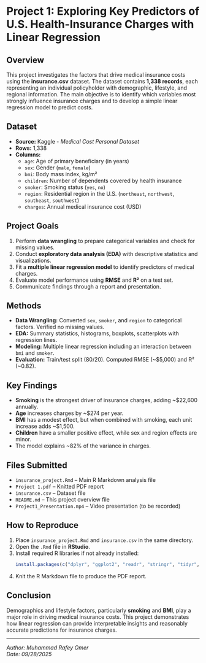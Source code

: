 # Project 1: Exploring Key Predictors of U.S. Health-Insurance Charges with Linear Regression

## Overview
This project investigates the factors that drive medical insurance costs using the **insurance.csv** dataset. 
The dataset contains **1,338 records**, each representing an individual policyholder with demographic, lifestyle, and regional information. 
The main objective is to identify which variables most strongly influence insurance charges and to develop a simple linear regression model to predict costs.

## Dataset
- **Source:** Kaggle - *Medical Cost Personal Dataset*
- **Rows:** 1,338  
- **Columns:**
  - `age`: Age of primary beneficiary (in years)
  - `sex`: Gender (`male`, `female`)
  - `bmi`: Body mass index, kg/m²
  - `children`: Number of dependents covered by health insurance
  - `smoker`: Smoking status (`yes`, `no`)
  - `region`: Residential region in the U.S. (`northeast`, `northwest`, `southeast`, `southwest`)
  - `charges`: Annual medical insurance cost (USD)

## Project Goals
1. Perform **data wrangling** to prepare categorical variables and check for missing values.
2. Conduct **exploratory data analysis (EDA)** with descriptive statistics and visualizations.
3. Fit a **multiple linear regression model** to identify predictors of medical charges.
4. Evaluate model performance using **RMSE** and **R²** on a test set.
5. Communicate findings through a report and presentation.

## Methods
- **Data Wrangling:** Converted `sex`, `smoker`, and `region` to categorical factors. Verified no missing values.
- **EDA:** Summary statistics, histograms, boxplots, scatterplots with regression lines.
- **Modeling:** Multiple linear regression including an interaction between `bmi` and `smoker`.
- **Evaluation:** Train/test split (80/20). Computed RMSE (~$5,000) and R² (~0.82).

## Key Findings
- **Smoking** is the strongest driver of insurance charges, adding ~$22,600 annually.
- **Age** increases charges by ~$274 per year.
- **BMI** has a modest effect, but when combined with smoking, each unit increase adds ~$1,500.
- **Children** have a smaller positive effect, while sex and region effects are minor.
- The model explains ~82% of the variance in charges.

## Files Submitted
- `insurance_project.Rmd` – Main R Markdown analysis file
- `Project 1.pdf` – Knitted PDF report
- `insurance.csv` – Dataset file
- `README.md` – This project overview file
- `Project1_Presentation.mp4` – Video presentation (to be recorded)

## How to Reproduce
1. Place `insurance_project.Rmd` and `insurance.csv` in the same directory.
2. Open the `.Rmd` file in **RStudio**.
3. Install required R libraries if not already installed:  
   ```r
   install.packages(c("dplyr", "ggplot2", "readr", "stringr", "tidyr", "knitr"))
   ```
4. Knit the R Markdown file to produce the PDF report.

## Conclusion
Demographics and lifestyle factors, particularly **smoking** and **BMI**, play a major role in driving medical insurance costs. 
This project demonstrates how linear regression can provide interpretable insights and reasonably accurate predictions for insurance charges.

---
*Author: Muhammad Rafey Omer*  
*Date: 09/28/2025*
